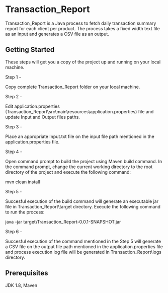 # Transaction_Report
Transaction_Report is a Java process to fetch daily transaction summary report for each client per product. The process takes a fixed width text file as an input and generates a CSV file as an output.

Getting Started
---------------------------------------------------------------
These steps will get you a copy of the project up and running on your local machine. 

Step 1 - 

Copy complete Transaction_Report folder on your local machine.

Step 2 -

Edit application.properties (Transaction_Report\src\main\resources\application.properties) file and update Input and Output files paths.

Step 3 -

Place an appropriate Input.txt file on the input file path mentioned in the application.properties file.

Step 4 -

Open command prompt to build the project using Maven build command. In the command prompt, change the current working directory to the root directory of the project and execute the following command:

mvn clean install

Step 5 -

Succesful execution of the build command will generate an executable jar file in Transaction_Report\target directory. Execute the following command to run the process:

java -jar target\Transaction_Report-0.0.1-SNAPSHOT.jar

Step 6 -

Succesful execution of the command mentioned in the Step 5 will generate a CSV file on the output file path mentioned in the application.properties file and process execution log file will be generated in Transaction_Report\logs directory.

Prerequisites
---------------------------------------------------------------
JDK 1.8, Maven
